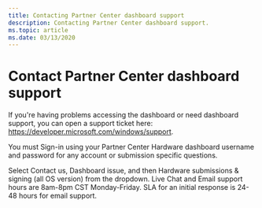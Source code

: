 ```yaml
---
title: Contacting Partner Center dashboard support
description: Contacting Partner Center dashboard support.
ms.topic: article
ms.date: 03/13/2020
---
```


# Contact Partner Center dashboard support

If you're having problems accessing the dashboard or need dashboard support, you can open a support ticket here: https://developer.microsoft.com/windows/support.

You must Sign-in using your Partner Center Hardware dashboard username and password for any account or submission specific questions.

Select Contact us, Dashboard issue, and then Hardware submissions & signing (all OS version) from the dropdown. Live Chat and Email support hours are 8am-8pm CST Monday-Friday. SLA for an initial response is 24-48 hours for email support.

